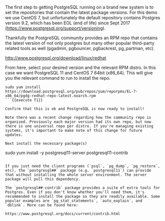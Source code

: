 The first step to getting PostgreSQL running on a brand new system is to set the repositories that contain the latest package versions. For this demo we use CentOS 7, but unfortunately the default repository contains Postgres version 9.2, which has been EOL (end of life) since Sept 2017 (https://www.postgresql.org/support/versioning).

Thankfully the PostgreSQL community provides an RPM repo that contains the latest version of not only postgres but many other popular third-party related tools as well (pgadmin, pgbouncer, pgbackrest, pg_partman, etc).

http://www.postgresql.org/download/linux/redhat

From here, select your desired version and the relevant RPM distro. In this case we want PostgreSQL 11 and CentOS 7 64bit (x86_64). This will give you the relevant command to run to install the repo.
```
sudo yum install https://download.postgresql.org/pub/repos/yum/reporpms/EL-7-x86_64/pgdg-redhat-repo-latest.noarch.rpm
```{{execute T1}}

Confirm that this is ok and PostgreSQL is now ready to install!

Note there was a recent change regarding how the community repo is organized. Previously each major version had its own repo, but now there is one universal repo per distro. If you're managing existing systems, it's important to make note of this change for future updates.

Next install the necessary package(s)
```
sudo yum install -y postgresql11-server postgresql11-contrib
```{{execute T1}}

If you just need the client programs (`psql`, `pg_dump`, `pg_restore`, etc), the `postgresql##` package (e.g. `postgresql11`) can provide that without installing the whole server environment. The server package will pull this dependency.

The `postgresql##-contrib` package provides a suite of extra tools for Postgres. Even if you don't know whether you'll need them, it's recommended to install the package so they are readily available. Some popular examples are `pg_stat_statements`, `auto_explain`, and `dblink`. More can be found here: 

https://www.postgresql.org/docs/current/contrib.html


